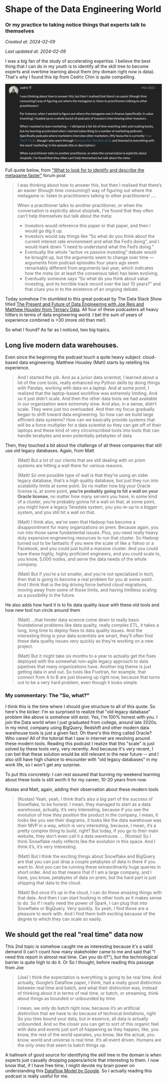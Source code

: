 # Shape of the Data Engineering World
### Or my practice to taking notice things that experts talk to themselves

_Created at: 2024-02-09_

_Last updated at: 2024-02-09_

I was a big fan of the study of accelerating expertise. I believe the best thing that I can do in my youth is to identify all the skill tree to become experts and overtime learning about them (my domain right now is data). That's why I found this tip from Cedric Chin is quite compelling.

![Screenshot from Commoncog's forum](/images/essays_0002/screenshot_cedric_001.png)

Full quote below, from ["What to look for to identify and describe the metagame faster"](https://forum.commoncog.com/t/what-to-look-for-to-identify-and-describe-the-metagame-faster/359/2) forum post
> I was thinking about how to answer this, but then I realised that there’s an easier (though time consuming!) way of figuring out where the metagame is: listen to practitioners talking to other practitioners!
> ....
>
> When a practitioner talks to another practitioner, or when the conversation is explicitly about shoptalk, I’ve found that they often can’t help themselves but talk about the meta:
> -  Investors would reference this paper or that paper, and then I would go dig it up.
> -  Investors would say things like “So what do you think about the current interest rate environment and what the Fed’s doing”, and I would mark down “I need to understand what the Fed’s doing.”
> -  Eventually the whole “active vs passive investing” debate would be brought up, but the arguments seem to change over time — arguments from podcast episodes four years ago seem remarkably different from arguments last year, which indicates how the meta (or at least the consensus take) has been evolving.
> -  Eventually someone says “So what do you think about value investing, and its horrible track record over the last 10 years?” and that clues you in to the existence of an ongoing debate.

Today somehow I'm stumbled to this great podcast by The Data Stack Show titled [The Present and Future of Data Engineering with Joe Reis and Matthew Housley from Ternary Data](https://datastackshow.com/podcast/29-the-present-and-future-of-data-engineering-with-joe-reis-and-matthew-housley-from-ternary-data/). All four of these podcasters all heavy hitters in terms of data engineering world. I bet the sum of years of experience combined is >30 (more old than me!). 

So what I found? As far as I noticed, two big topics.

## Long live modern data warehouses.
Even since the beginning the podcast touch a quite heavy subject: cloud-based data engineering. Matthew Housley (Matt) starts by retelling his experience.
> And I started the job. And as a junior data scientist, I learned about a lot of the core tools, really enhanced my Python skills by doing things with Pandas, working with data on a laptop. And at some point, I realized that the laptop-based workflow was extremely limiting. And so it just didn’t scale.
> And then the other data tools we had available in our organization were extremely slow. And also, in a sense, didn’t scale. They were just too overloaded. And then my focus gradually began to shift toward data engineering. So how can we build large efficient data systems? How can we basically provide systems that will be a force multiplier for a data scientist so they can get off of their laptops and these kind of very circumscribed tools into tools that can handle terabytes and even potentially petabytes of data

Then, they touched a bit about the challenge of all these companies that still use old legacy databases. Again, from Matt
> (Matt) But a lot of our clients that are still dealing with on prem systems are hitting a wall there for various reasons.
> 
> (Matt) So one possible type of wall is that they’re using an older legacy database, that’s a high quality database, but just they run into scalability limits at some point. So no matter how big your Oracle license is, at some point, **you’re probably going to hit a wall on your Oracle license**, no matter how many servers you have, in some kind of a cluster, you’re probably gonna hit a wall on that, at some point, you might have a legacy Teradata system, you you re-up to a bigger system, and you still hit a wall on that.
> 
> (Matt) I think also, we’ve seen that Hadoop has become a disappointment for many organizations on prem. Because again, you run into those same fundamental issues. Plus, you need really heavy duty expensive engineering resources to run that cluster. So Hadoop turned out to be fantastic if you were the scale of like a Yahoo or a Facebook, and you could just build a massive cluster. And you could have these highly, highly proficient engineers, and you could scale to, you know, 5,000 nodes, and serve the data needs of the whole company.
>
> (Matt) But if you’re a lot smaller, and you’re not specialized in tech, then that is going to become a real problem for you at some point. And I think that is the big driving force behind cloud migrations, moving away from some of those limits, and having limitless scaling as a possibility in the future.

He also adds how hard it is to fix data quality issue with these old tools and how new tool run circle around them
> (Matt) ...that hinder data science come down to really basic foundational problems like data quality, really complex ETL, it takes a long, long time to deploy fixes to data quality issues. And the interesting thing is your data scientists are smart, they’ll often find these data quality issues very quickly as they’re working on a new project.
>
> (Matt) But it might take six months to a year to actually get the fixes deployed with the somewhat non-agile legacy approach to data pipelines that many organizations have. Another big theme is just getting data in and out. So tools like Fivetran, for example, that connect from A to B are just blowing up right now, because that turns out to be a very hard problem, even though it looks simple.

### My commentary: The "So, what?"
I think this is the time where I should give structure to all of this quote. So here's the kicker: I'm so surprised to realize that "old legacy database" problem like above is somehow still exist. Yes, I'm 100% honest with you. I join the Data world when I just graduated from college, around late 2020s. In my mind, company using BigQuery, Redshift and other modern data warehouse tools is just a given fact. Oh there's this thing called Oracle? Who cares! All of the tutorial that I saw in internet are revolving around these modern tools. Reading this podcast I realize that this "scale" is just solved by these tools very, very recently. And because it's very recent, I can bet that these solution would be still relevant in the near future -- and I also still have high chance to encounter with "old legacy databases" in my work life, so I won't get any surprise.

To put this concretely: I can rest assured that burning my weekend learning about these tools is still worth it for my career, 10-20 years from now.

Kostas and Matt, again, adding their observation about these modern tools
> (Kostas) Yeah, yeah, I think that’s also a big part of the success of Snowflake, to be honest. I mean, they managed to start as a data warehouse, actually, it’s very interesting, because if you see the evolution of how they position the product in the company, I mean, it looks like you see their diagrams, it looks like the data warehouse was their MVP in a way, which is very interesting, because, I mean, it’s a pretty complex thing to build, right? But today, if you go to their main website, they don’t even call it a data warehouse.
> ...
> (Kostas) So I think Snowflake really reflects like the evolution in this space. And I think it’s, it’s very interesting.
>
> (Matt) But I think the exciting things about Snowflake and BigQuery are that you can just drop a couple petabytes of data in there if you want to. And you can be running these extraordinarily huge queries in short order. And so that means that if I am a large company, and I have, you know, petabytes of data on prem, but the hard part is just shipping that data to the cloud.
>
> (Matt) But once it’s up in the cloud, I can do these amazing things with that data. And then I can start hooking in other tools as it makes sense to do. So if I really need the power of Spark, I can plug that into Snowflake or BigQuery. Very quickly. So yeah, I find those are a pleasure to work with. And I find them both exciting because of the degree to which they can scale so easily.

## We should get the real "real time" data now
This 2nd topic is somehow caught me as interesting because it's a valid demand (I can't count how many stakeholder came to me and said that "I need this report in almost real time. Can you do it?"), but the technological barrier is quite high to do it. Or So I thought, before reading this passage from Joe

> (Joe) I think the expectation is everything is going to be real time. And actually, Google’s Dataflow paper, I think, had a really good distinction between real time and batch, and what their distinction was, instead of thinking about it in terms of real time, or batch, or streaming, think about things as bounded or unbounded by time.
>
> I mean, we only do batch right now, because it’s an artificial distinction that we have to do because of technical limitations, right So you time bound your data, but in essence, all data is actually unbounded. And so the closer you can get to sort of this organic feel with data and events just sort of happening as they happen, like, you know, the rest of the world operates, you know, like the actual, you know, world and universe is real time. It’s all event driven. Humans are the only ones that seem to batch things up.

A hallmark of good source for identifying the skill tree in the domain is when experts just casually dropping papers/article that interesting to them. I now know that, if I have free time, I might devote my brain power on understanding this [Dataflow Model by Google](https://static.googleusercontent.com/media/research.google.com/en//pubs/archive/43864.pdf). 
So I actually reading this podcast is really useful for me.


